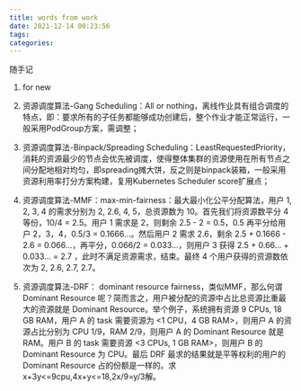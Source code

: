 ```yaml
---
title: words from work
date: 2021-12-14 00:23:56
tags:
categories:
---
```




随手记



1. for new
2. 资源调度算法-Gang Scheduling：All or nothing，离线作业具有组合调度的特点，即：要求所有的子任务都能够成功创建后，整个作业才能正常运行，一般采用PodGroup方案，需调整；
3.  资源调度算法-Binpack/Spreading Scheduling：LeastRequestedPriority，消耗的资源最少的节点会优先被调度，使得整体集群的资源使用在所有节点之间分配地相对均匀，即spreading摊大饼，反之则是binpack装箱，一般采用资源利用率打分方案构建，复用Kubernetes Scheduler score扩展点；

3. 资源调度算法-MMF：max-min-fairness：最大最小化公平分配算法，用户 1, 2, 3, 4 的需求分别为 2, 2.6, 4, 5，总资源数为 10。首先我们将资源数平分 4 等份，10/4 = 2.5。用户 1 需求是 2，则剩余 2.5 - 2 = 0.5，0.5 再平分给用户 2，3，4，0.5/3 = 0.1666…。然后用户 2 需求 2.6，剩余 2.5 + 0.1666 - 2.6 = 0.066…，再平分，0.066/2 = 0.033…，则用户 3 获得 2.5 + 0.66… + 0.033… = 2.7 ，此时不满足资源需求，结束。最终 4 个用户获得的资源数依次为 2, 2.6, 2.7, 2.7。
4. 资源调度算法-DRF： dominant resource fairness，类似MMF，那么何谓 Dominant Resource 呢？简而言之，用户被分配的资源中占比总资源比重最大的资源就是 Dominant Resource。举个例子，系统拥有资源 9 CPUs, 18 GB RAM，用户 A 的 task 需要资源为 \<1 CPU，4 GB RAM>，则用户 A 的资源占比分别为 CPU 1/9，RAM 2/9，则用户 A 的 Dominant Resource 就是 RAM。用户 B 的 task 需要资源 \<3 CPUs, 1 GB RAM>，则用户 B 的 Dominant Resource 为 CPU。最后 DRF 最求的结果就是平等权利的用户的 Dominant Resource 占的份额是一样的。求x+3y<=9cpu,4x+y<=18,2x/9=y/3解。
